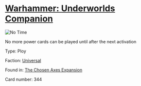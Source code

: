 # [Warhammer: Underworlds Companion](https://guidokessels.github.io/wh-underworlds)

  

![No Time](https://warhammerunderworlds.com/wp-content/uploads/sites/6/2018/02/344_ENG.png)

No more power cards can be played until after the next activation

Type: Ploy

Faction: [Universal](https://guidokessels.github.io/wh-underworlds/factions/universal)

Found in: [The Chosen Axes Expansion](https://guidokessels.github.io/wh-underworlds/locations/the-chosen-axes-expansion)

Card number: 344

